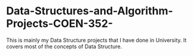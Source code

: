 # Data-Structures-and-Algorithm-Projects-COEN-352-


This is mainly my Data Structure projects that I have done in University.
It covers most of the concepts of Data Structure.

